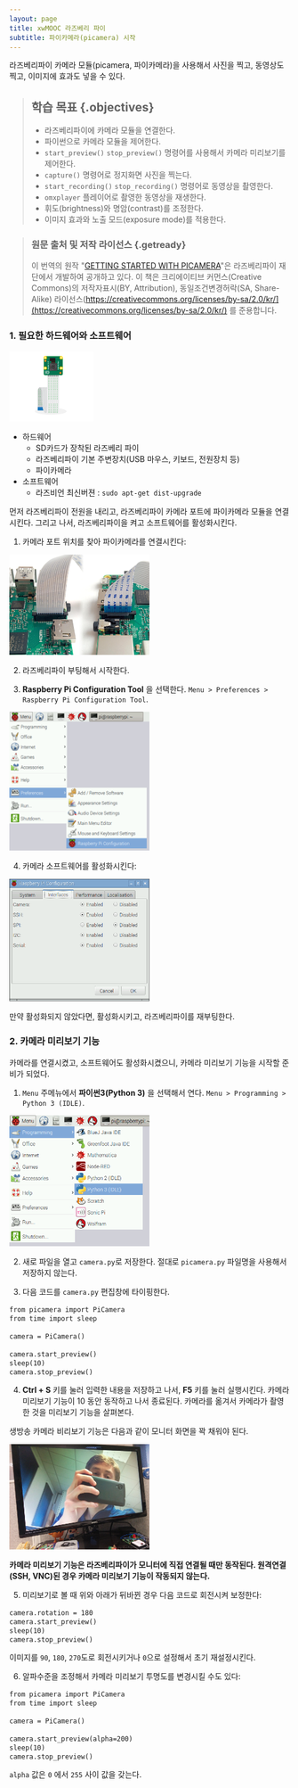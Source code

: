 ```yaml
---
layout: page
title: xwMOOC 라즈베리 파이
subtitle: 파이카메라(picamera) 시작
---
```


라즈베리파이 카메라 모듈(picamera, 파이카메라)을 사용해서 사진을 찍고, 동영상도 찍고, 이미지에 효과도 넣을 수 있다.

> ## 학습 목표 {.objectives}
>
> * 라즈베리파이에 카메라 모듈을 연결한다.
> * 파이썬으로 카메라 모듈을 제어한다.
> * `start_preview()` `stop_preview()` 명령어를 사용해서 카메라 미리보기를 제어한다.
> * `capture()` 명령어로 정지화면 사진을 찍는다.
> * `start_recording()` `stop_recording()` 명령어로 동영상을 촬영한다.
> * `omxplayer` 플레이어로 촬영한 동영상을 재생한다.
> * 휘도(brightness)와 명암(contrast)를 조정한다.
> * 이미지 효과와 노출 모드(exposure mode)를 적용한다.

> ### 원문 출처 및 저작 라이선스 {.getready}
>
> 이 번역의 원작 "[GETTING STARTED WITH PICAMERA](https://www.raspberrypi.org/learning/getting-started-with-picamera/)"은 라즈베리파이 재단에서 개발하여 공개하고 있다.
> 이 책은 크리에이티브 커먼스(Creative Commons)의 저작자표시(BY, Attribution), 동일조건변경허락(SA, Share-Alike) 라이선스(https://creativecommons.org/licenses/by-sa/2.0/kr/](https://creativecommons.org/licenses/by-sa/2.0/kr/) 를 준용합니다.

### 1. 필요한 하드웨어와 소프트웨어 

<img src="fig/rpi-camera.png" alt="라즈베리파이 카메라" width="30%">

* 하드웨어
    * SD카드가 장착된 라즈베리 파이
    * 라즈베리파이 기본 주변장치(USB 마우스, 키보드, 전원장치 등)
    * 파이카메라
* 소프트웨어
    * 라즈비언 최신버젼 : `sudo apt-get dist-upgrade`

먼저 라즈베리파이 전원을 내리고, 라즈베리파이 카메라 포트에 파이카메라 모듈을 연결시킨다.
그리고 나서, 라즈베리파이을 켜고 소프트웨어를 활성화시킨다.

1. 카메라 포트 위치를 찾아 파이카메라를 연결시킨다:

<img src="fig/rpi-connect-camera.jpg" alt="라즈베리파이 카메라 연결" width="50%">

2. 라즈베리파이 부팅해서 시작한다.

3. **Raspberry Pi Configuration Tool** 을 선택한다. `Menu > Preferences > Raspberry Pi Configuration Tool`.

<img src="fig/rpi-raspi-config-menu.png" alt="라즈베리파이 카메라 환경설정" width="50%">

4. 카메라 소프트웨어를 활성화시킨다:

<img src="fig/rpi-raspi-config.png" alt="라즈베리파이 카메라 활성화" width="50%">

만약 활성화되지 않았다면, 활성화시키고, 라즈베리파이를 재부팅한다.

### 2. 카메라 미리보기 기능

카메라를 연결시켰고, 소프트웨어도 활성화시켰으니, 카메라 미리보기 기능을 시작할 준비가 되었다.

1. `Menu` 주메뉴에서 **파이썬3(Python 3)** 을 선택해서 연다. `Menu > Programming > Python 3 (IDLE)`.

<img src="fig/rpi-python3-app-menu.png" alt="파이썬3 실행" width="50%">

2. 새로 파일을 열고 `camera.py`로 저장한다. 절대로 `picamera.py` 파일명을 사용해서 저장하지 않는다.

3. 다음 코드를 `camera.py` 편집창에 타이핑한다.

~~~ {.python}
from picamera import PiCamera
from time import sleep

camera = PiCamera()

camera.start_preview()
sleep(10)
camera.stop_preview()
~~~

4. **Ctrl + S** 키를 눌러 입력한 내용을 저장하고 나서, **F5** 키를 눌러 실행시킨다.
카메라 미리보기 기능이 10 동안 동작하고 나서 종료된다. 카메라를 옮겨서 카메라가 촬영한 것을 미리보기 기능을 살펴본다.

생방송 카메라 비리보기 기능은 다음과 같이 모니터 화면을 꽉 채워야 된다.

<img src="fig/rpi-preview.jpg" alt="라즈베리파이 카메라 미리보기" width="50%">

**카메라 미리보기 기능은 라즈베리파이가 모니터에 직접 연결될 때만 동작된다. 원격연결(SSH, VNC)된 경우 카메라 미리보기 기능이 작동되지 않는다.**

5. 미리보기로 볼 때 위와 아래가 뒤바뀐 경우 다음 코드로 회전시켜 보정한다:

~~~ {.python}
camera.rotation = 180
camera.start_preview()
sleep(10)
camera.stop_preview()
~~~

이미지를 `90`, `180`, `270`도로 회전시키거나 `0`으로 설정해서 초기 재설정시킨다.

6. 알파수준을 조정해서 카메라 미리보기 투명도를 변경시킬 수도 있다:

~~~ {.python}
from picamera import PiCamera
from time import sleep

camera = PiCamera()

camera.start_preview(alpha=200)
sleep(10)
camera.stop_preview()
~~~

`alpha` 값은 `0` 에서 `255` 사이 값을 갖는다.
